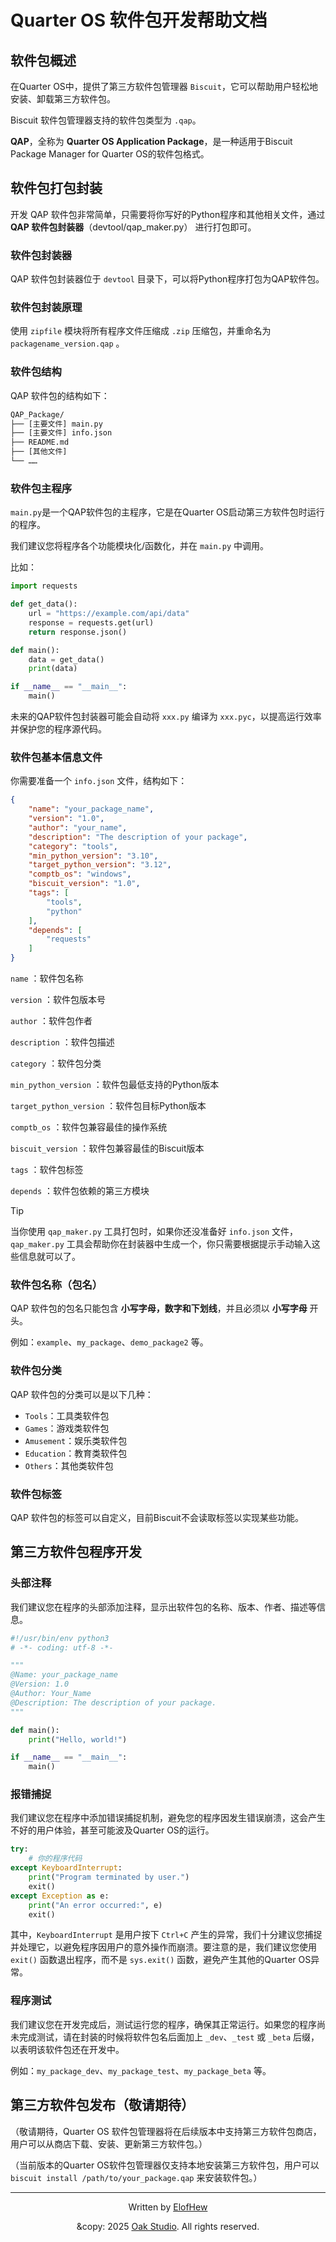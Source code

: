 # Quarter OS 软件包开发帮助文档

## 软件包概述

在Quarter OS中，提供了第三方软件包管理器 `Biscuit`，它可以帮助用户轻松地安装、卸载第三方软件包。

Biscuit 软件包管理器支持的软件包类型为 `.qap`。

**QAP**，全称为 **Quarter OS Application Package**，是一种适用于Biscuit Package Manager for Quarter OS的软件包格式。

## 软件包打包封装

开发 QAP 软件包非常简单，只需要将你写好的Python程序和其他相关文件，通过 **QAP 软件包封装器**（devtool/qap_maker.py） 进行打包即可。

### 软件包封装器

QAP 软件包封装器位于 `devtool` 目录下，可以将Python程序打包为QAP软件包。

### 软件包封装原理

使用 `zipfile` 模块将所有程序文件压缩成 `.zip` 压缩包，并重命名为 `packagename_version.qap` 。

### 软件包结构

QAP 软件包的结构如下：

```txt
QAP_Package/
├── [主要文件] main.py
├── [主要文件] info.json
├── README.md
├── [其他文件]
└── ……
```

### 软件包主程序

`main.py`是一个QAP软件包的主程序，它是在Quarter OS启动第三方软件包时运行的程序。

我们建议您将程序各个功能模块化/函数化，并在 `main.py` 中调用。

比如：

```python
import requests

def get_data():
    url = "https://example.com/api/data"
    response = requests.get(url)
    return response.json()

def main():
    data = get_data()
    print(data)

if __name__ == "__main__":
    main()
```

未来的QAP软件包封装器可能会自动将 `xxx.py` 编译为 `xxx.pyc`，以提高运行效率并保护您的程序源代码。

### 软件包基本信息文件

你需要准备一个 `info.json` 文件，结构如下：

```json
{
    "name": "your_package_name",
    "version": "1.0",
    "author": "your_name",
    "description": "The description of your package",
    "category": "tools",
    "min_python_version": "3.10",
    "target_python_version": "3.12",
    "comptb_os": "windows",
    "biscuit_version": "1.0",
    "tags": [
        "tools",
        "python"
    ],
    "depends": [
        "requests"
    ]
}
```

`name` ：软件包名称

`version` ：软件包版本号

`author` ：软件包作者

`description` ：软件包描述

`category` ：软件包分类

`min_python_version` ：软件包最低支持的Python版本

`target_python_version` ：软件包目标Python版本

`comptb_os` ：软件包兼容最佳的操作系统

`biscuit_version` ：软件包兼容最佳的Biscuit版本

`tags` ：软件包标签

`depends` ：软件包依赖的第三方模块

> [!TIP]
> 当你使用 `qap_maker.py` 工具打包时，如果你还没准备好 `info.json` 文件，`qap_maker.py` 工具会帮助你在封装器中生成一个，你只需要根据提示手动输入这些信息就可以了。

### 软件包名称（包名）

QAP 软件包的包名只能包含 **小写字母，数字和下划线**，并且必须以 **小写字母** 开头。

例如：`example`、`my_package`、`demo_package2` 等。

### 软件包分类

QAP 软件包的分类可以是以下几种：

- `Tools`：工具类软件包
- `Games`：游戏类软件包
- `Amusement`：娱乐类软件包
- `Education`：教育类软件包
- `Others`：其他类软件包

### 软件包标签

QAP 软件包的标签可以自定义，目前Biscuit不会读取标签以实现某些功能。

## 第三方软件包程序开发

### 头部注释

我们建议您在程序的头部添加注释，显示出软件包的名称、版本、作者、描述等信息。

```python
#!/usr/bin/env python3
# -*- coding: utf-8 -*-

"""
@Name: your_package_name
@Version: 1.0
@Author: Your_Name
@Description: The description of your package.
"""

def main():
    print("Hello, world!")

if __name__ == "__main__":
    main()
```

### 报错捕捉

我们建议您在程序中添加错误捕捉机制，避免您的程序因发生错误崩溃，这会产生不好的用户体验，甚至可能波及Quarter OS的运行。

```python
try:
    # 你的程序代码
except KeyboardInterrupt:
    print("Program terminated by user.")
    exit()
except Exception as e:
    print("An error occurred:", e)
    exit()
```

其中，`KeyboardInterrupt` 是用户按下 `Ctrl+C` 产生的异常，我们十分建议您捕捉并处理它，以避免程序因用户的意外操作而崩溃。要注意的是，我们建议您使用 `exit()` 函数退出程序，而不是 `sys.exit()` 函数，避免产生其他的Quarter OS异常。

### 程序测试

我们建议您在开发完成后，测试运行您的程序，确保其正常运行。如果您的程序尚未完成测试，请在封装的时候将软件包名后面加上 `_dev`、`_test` 或 `_beta` 后缀，以表明该软件包还在开发中。

例如：`my_package_dev`、`my_package_test`、`my_package_beta` 等。

## 第三方软件包发布（敬请期待）

（敬请期待，Quarter OS 软件包管理器将在后续版本中支持第三方软件包商店，用户可以从商店下载、安装、更新第三方软件包。）

（当前版本的Quarter OS软件包管理器仅支持本地安装第三方软件包，用户可以 `biscuit install /path/to/your_package.qap` 来安装软件包。）

------

<div align="center">

Written by [ElofHew](https://github.com/ElofHew)

&copy: 2025 [Oak Studio](https://t.me/oakstdcn). All rights reserved.

</div>